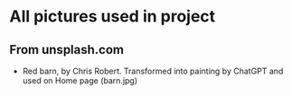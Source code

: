 # All pictures used in project

## From unsplash.com

- Red barn, by Chris Robert. Transformed into painting by ChatGPT and used on Home page (barn.jpg)
